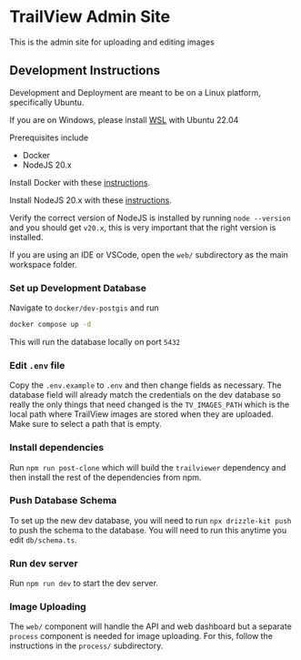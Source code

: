 # TrailView Admin Site

This is the admin site for uploading and editing images

## Development Instructions

Development and Deployment are meant to be on a Linux platform, specifically Ubuntu.

If you are on Windows, please install [WSL](https://learn.microsoft.com/en-us/windows/wsl/install) with Ubuntu 22.04

Prerequisites include
 - Docker
 - NodeJS 20.x

Install Docker with these [instructions](https://docs.docker.com/engine/install/ubuntu/#install-using-the-repository).

Install NodeJS 20.x with these [instructions](https://github.com/nodesource/distributions?tab=readme-ov-file#using-ubuntu-nodejs-20).

Verify the correct version of NodeJS is installed by running `node --version` and you should get `v20.x`, this is very important that the right version is installed.

If you are using an IDE or VSCode, open the `web/` subdirectory as the main workspace folder.

### Set up Development Database

Navigate to `docker/dev-postgis` and run

```bash
docker compose up -d
```

This will run the database locally on port `5432`

### Edit `.env` file

Copy the `.env.example` to `.env` and then change fields as necessary. The database field will already match the credentials on the dev database so really the only things that need changed is the `TV_IMAGES_PATH` which is the local path where TrailView images are stored when they are uploaded. Make sure to select a path that is empty.

### Install dependencies

Run `npm run post-clone` which will build the `trailviewer` dependency and then install the rest of the dependencies from npm.

### Push Database Schema

To set up the new dev database, you will need to run `npx drizzle-kit push` to push the schema to the database. You will need to run this anytime you edit `db/schema.ts`.

### Run dev server

Run `npm run dev` to start the dev server.

### Image Uploading

The `web/` component will handle the API and web dashboard but a separate `process` component is needed for image uploading. For this, follow the instructions in the `process/` subdirectory.
